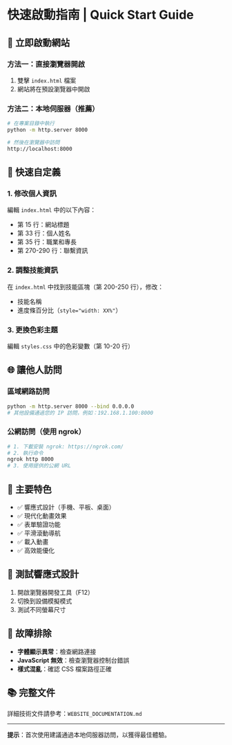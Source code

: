 # 快速啟動指南 | Quick Start Guide

## 🚀 立即啟動網站

### 方法一：直接瀏覽器開啟
1. 雙擊 `index.html` 檔案
2. 網站將在預設瀏覽器中開啟

### 方法二：本地伺服器（推薦）
```bash
# 在專案目錄中執行
python -m http.server 8000

# 然後在瀏覽器中訪問
http://localhost:8000
```

## 📝 快速自定義

### 1. 修改個人資訊
編輯 `index.html` 中的以下內容：
- 第 15 行：網站標題
- 第 33 行：個人姓名
- 第 35 行：職業和專長
- 第 270-290 行：聯繫資訊

### 2. 調整技能資訊
在 `index.html` 中找到技能區塊（第 200-250 行），修改：
- 技能名稱
- 進度條百分比（`style="width: XX%"`）

### 3. 更換色彩主題
編輯 `styles.css` 中的色彩變數（第 10-20 行）

## 🌐 讓他人訪問

### 區域網路訪問
```bash
python -m http.server 8000 --bind 0.0.0.0
# 其他設備通過您的 IP 訪問，例如：192.168.1.100:8000
```

### 公網訪問（使用 ngrok）
```bash
# 1. 下載安裝 ngrok: https://ngrok.com/
# 2. 執行命令
ngrok http 8000
# 3. 使用提供的公網 URL
```

## 🎨 主要特色
- ✅ 響應式設計（手機、平板、桌面）
- ✅ 現代化動畫效果
- ✅ 表單驗證功能
- ✅ 平滑滾動導航
- ✅ 載入動畫
- ✅ 高效能優化

## 📱 測試響應式設計
1. 開啟瀏覽器開發工具（F12）
2. 切換到設備模擬模式
3. 測試不同螢幕尺寸

## 🔧 故障排除
- **字體顯示異常**：檢查網路連接
- **JavaScript 無效**：檢查瀏覽器控制台錯誤
- **樣式混亂**：確認 CSS 檔案路徑正確

## 📚 完整文件
詳細技術文件請參考：`WEBSITE_DOCUMENTATION.md`

---
**提示**：首次使用建議通過本地伺服器訪問，以獲得最佳體驗。